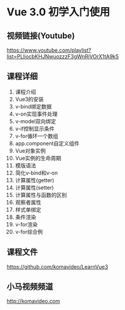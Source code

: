 Vue 3.0 初学入门使用
===================

## 视频链接(Youtube)

https://www.youtube.com/playlist?list=PLliocbKHJNwuozzzF3gWnRjVOrX1tA9k5

## 课程详细

01. 课程介绍
02. Vue3的安装
03. v-bind绑定数据
04. v-on实现事件处理
05. v-model双向绑定
06. v-if控制显示条件
07. v-for循环一个数组
08. app.component自定义组件
09. Vue对象实例
10. Vue实例的生命周期
11. 模版语法
12. 简化v-bind和v-on
13. 计算属性(getter)
14. 计算属性(setter)
15. 计算属性与函数的区别
16. 观察者属性
17. 样式单绑定
18. 条件渲染
19. v-for渲染
20. v-for综合例

## 课程文件

https://github.com/komavideo/LearnVue3

## 小马视频频道

http://komavideo.com
